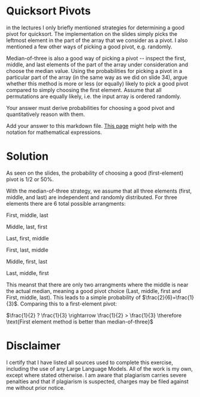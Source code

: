 # Quicksort Pivots

in the lectures I only briefly mentioned strategies for determining a good pivot
for quicksort. The implementation on the slides simply picks the leftmost
element in the part of the array that we consider as a pivot. I also mentioned a
few other ways of picking a good pivot, e.g. randomly.

Median-of-three is also a good way of picking a pivot -- inspect the first,
middle, and last elements of the part of the array under consideration and
choose the median value. Using the probabilities for picking a pivot in a
particular part of the array (in the same way as we did on slide 34), argue
whether this method is more or less (or equally) likely to pick a good pivot
compared to simply choosing the first element. Assume that all permutations are
equally likely, i.e. the input array is ordered randomly.

Your answer must derive probabilities for choosing a good pivot and
quantitatively reason with them.

Add your answer to this markdown file. [This
page](https://docs.github.com/en/get-started/writing-on-github/working-with-advanced-formatting/writing-mathematical-expressions)
might help with the notation for mathematical expressions.

# Solution

As seen on the slides, the probability of choosing a good (first-element) pivot is 1/2 or 50%.

With the median-of-three strategy, we assume that all three elements (first, middle, and last) are independent and randomly distributed. For three elements there are 6 total possible arrangments:

First, middle, last

Middle, last, first

Last, first, middle

First,  last, middle

Middle, first, last

Last, middle, first

This meanst that there are only two arrangments where the middle is near the actual median, meaning a good pivot choice (Last, middle, first and First, middle, last). This leads to a simple probability of $\frac{2}{6}=\frac{1}{3}$. Comparing this to a first-element pivot:

$\frac{1}{2} ? \frac{1}{3} \rightarrow \frac{1}{2} > \frac{1}{3} \therefore \text{First element method is better than median-of-three}$


# Disclaimer

I certify that I have listed all sources used to complete this exercise, including the use of any Large Language Models. All of the work is my own, except where stated otherwise. I am aware that plagiarism carries severe penalties and that if plagiarism is suspected, charges may be filed against me without prior notice.
